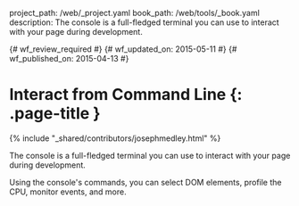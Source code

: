 project_path: /web/_project.yaml
book_path: /web/tools/_book.yaml
description: The console is a full-fledged terminal you can use to interact with your page during development.

{# wf_review_required #}
{# wf_updated_on: 2015-05-11 #}
{# wf_published_on: 2015-04-13 #}

# Interact from Command Line {: .page-title }

{% include "_shared/contributors/josephmedley.html" %}

The console is a full-fledged terminal you can use to interact with your page during development.

Using the console's commands,
you can select DOM elements, profile the CPU, monitor events, and more.
